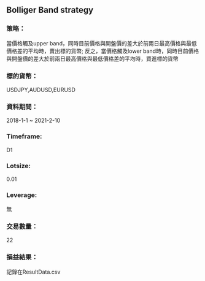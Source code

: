 ## Bolliger Band strategy 

### 策略：  
當價格觸及upper band，同時目前價格與開盤價的差大於前兩日最高價格與最低價格差的平均時，賣出標的貨幣; 反之，當價格觸及lower band時，同時目前價格與開盤價的差大於前兩日最高價格與最低價格差的平均時，買進標的貨幣  
### 標的貨幣：  
USDJPY,AUDUSD,EURUSD  
### 資料期間：  
2018-1-1 ~ 2021-2-10  
### Timeframe:  
D1  
### Lotsize:  
0.01  
### Leverage:  
無  
### 交易數量：  
22  
### 損益結果：  
記錄在ResultData.csv  

